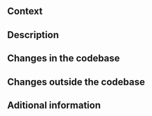 ## Context

## Description

## Changes in the codebase

## Changes outside the codebase

## Aditional information
